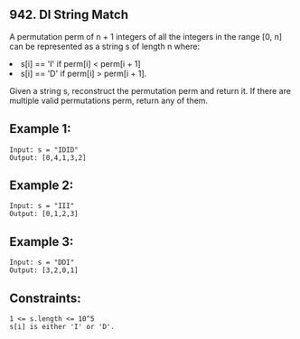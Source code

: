 ## 942. DI String Match
     
A permutation perm of n + 1 integers of all the integers in the range [0, n] can be represented as a string s of length n where:

<li>s[i] == 'I' if perm[i] < perm[i + 1]</li>
<li>s[i] == 'D' if perm[i] > perm[i + 1].</li>

Given a string s, reconstruct the permutation perm and return it. If there are multiple valid permutations perm, return any of them.

## Example 1:

    Input: s = "IDID"
    Output: [0,4,1,3,2]
## Example 2:

    Input: s = "III"
    Output: [0,1,2,3]
## Example 3:

    Input: s = "DDI"
    Output: [3,2,0,1]
## Constraints:

    1 <= s.length <= 10^5
    s[i] is either 'I' or 'D'.